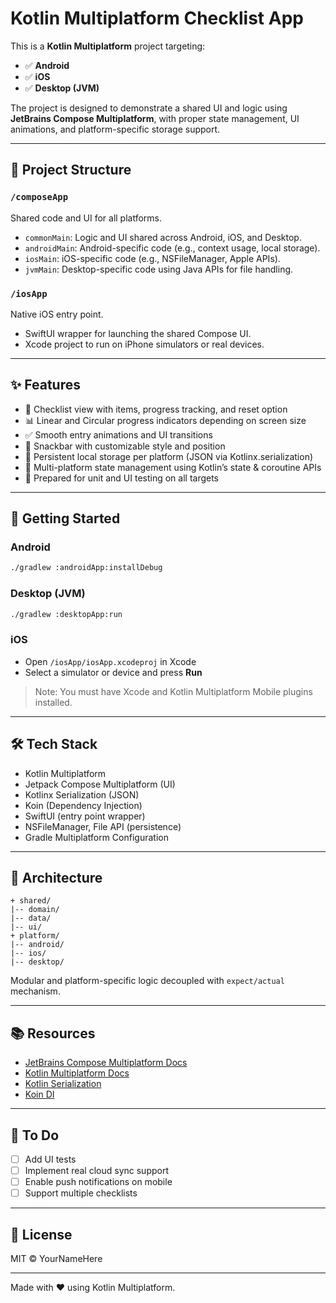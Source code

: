 # Kotlin Multiplatform Checklist App

This is a **Kotlin Multiplatform** project targeting:

- ✅ **Android**
- ✅ **iOS**
- ✅ **Desktop (JVM)**

The project is designed to demonstrate a shared UI and logic using **JetBrains Compose Multiplatform**, with proper state management, UI animations, and platform-specific storage support.

---

## 🧩 Project Structure

### `/composeApp`
Shared code and UI for all platforms.

- `commonMain`: Logic and UI shared across Android, iOS, and Desktop.
- `androidMain`: Android-specific code (e.g., context usage, local storage).
- `iosMain`: iOS-specific code (e.g., NSFileManager, Apple APIs).
- `jvmMain`: Desktop-specific code using Java APIs for file handling.

### `/iosApp`
Native iOS entry point.

- SwiftUI wrapper for launching the shared Compose UI.
- Xcode project to run on iPhone simulators or real devices.

---

## ✨ Features

- 🧾 Checklist view with items, progress tracking, and reset option
- 📊 Linear and Circular progress indicators depending on screen size
- ✅ Smooth entry animations and UI transitions
- 🔁 Snackbar with customizable style and position
- 💾 Persistent local storage per platform (JSON via Kotlinx.serialization)
- 🧠 Multi-platform state management using Kotlin’s state & coroutine APIs
- 🧪 Prepared for unit and UI testing on all targets

---

## 🚀 Getting Started

### Android
```bash
./gradlew :androidApp:installDebug
```

### Desktop (JVM)
```bash
./gradlew :desktopApp:run
```

### iOS
- Open `/iosApp/iosApp.xcodeproj` in Xcode
- Select a simulator or device and press **Run**

> Note: You must have Xcode and Kotlin Multiplatform Mobile plugins installed.

---

## 🛠️ Tech Stack

- Kotlin Multiplatform
- Jetpack Compose Multiplatform (UI)
- Kotlinx Serialization (JSON)
- Koin (Dependency Injection)
- SwiftUI (entry point wrapper)
- NSFileManager, File API (persistence)
- Gradle Multiplatform Configuration

---

## 📂 Architecture

```
+ shared/
|-- domain/
|-- data/
|-- ui/
+ platform/
|-- android/
|-- ios/
|-- desktop/
```

Modular and platform-specific logic decoupled with `expect/actual` mechanism.

---

## 📚 Resources

- [JetBrains Compose Multiplatform Docs](https://www.jetbrains.com/lp/compose-multiplatform/)
- [Kotlin Multiplatform Docs](https://www.jetbrains.com/help/kotlin-multiplatform-dev/)
- [Kotlin Serialization](https://github.com/Kotlin/kotlinx.serialization)
- [Koin DI](https://insert-koin.io/)

---

## 🧪 To Do

- [ ] Add UI tests
- [ ] Implement real cloud sync support
- [ ] Enable push notifications on mobile
- [ ] Support multiple checklists

---

## 📜 License

MIT © YourNameHere

---

Made with ❤️ using Kotlin Multiplatform.